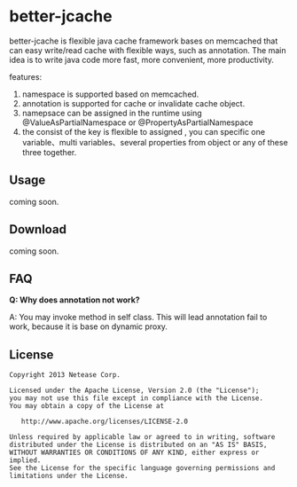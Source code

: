 # better-jcache

better-jcache is flexible java cache framework bases on memcached that can easy write/read cache with flexible ways, such as annotation. The main idea is to write java code more fast, more convenient, more productivity.

features:
1. namespace is supported based on memcached.
2. annotation is supported for cache or invalidate cache object.
3. namepsace can be assigned in the runtime using @ValueAsPartialNamespace or @PropertyAsPartialNamespace
4. the consist of the key is flexible to assigned , you can specific one variable、multi variables、several properties from object or any of these three together.


Usage
---

coming soon.


Download
---

coming soon.



FAQ
---

**Q: Why does annotation  not work?**

A: You may invoke method in self class. This will lead annotation fail to work, because it is base on dynamic proxy.



License
---

```
Copyright 2013 Netease Corp.

Licensed under the Apache License, Version 2.0 (the "License");
you may not use this file except in compliance with the License.
You may obtain a copy of the License at

   http://www.apache.org/licenses/LICENSE-2.0

Unless required by applicable law or agreed to in writing, software
distributed under the License is distributed on an "AS IS" BASIS,
WITHOUT WARRANTIES OR CONDITIONS OF ANY KIND, either express or implied.
See the License for the specific language governing permissions and
limitations under the License.
```
